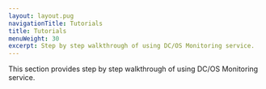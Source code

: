 ```yaml
---
layout: layout.pug
navigationTitle: Tutorials
title: Tutorials
menuWeight: 30
excerpt: Step by step walkthrough of using DC/OS Monitoring service.
---
```


This section provides step by step walkthrough of using DC/OS Monitoring service.
